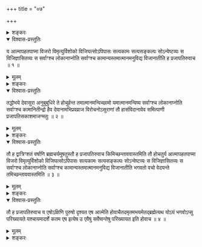 +++
title = "०७"

+++

<details><summary>शङ्करः</summary>

‘अथ य एष सम्प्रसादोऽस्माच्छरीरात्समुत्थाय परं ज्योतिरुपसम्पद्य स्वेन
रूपेणाभिनिष्पद्यत एष आत्मेति होवाचैतदमृतभयमेतद्ब्रह्म’ (छा. उ.
८ । ३ । ४) इत्युक्तम् । तत्र कोऽसौ सम्प्रसादः ? कथं वा तस्याधिगमः,
यथा सोऽस्माच्छरीरात्समुत्थाय परं ज्योतिरुपसम्पद्य स्वेन
रूपेणाभिनिष्पद्यते ? येन स्वरूपेणाभिनिष्पद्यते सं
किंलक्षण आत्मा ? सम्प्रसादस्य च देहसम्बन्धीनि पररूपाणि, ततो यदन्यत्कथं
स्वरूपम् ? इति एतेऽर्था वक्तव्या इत्युत्तरो ग्रन्थ आरभ्यते । आख्यायिका
तु विद्याग्रहणसम्प्रदानविधिप्रदर्शनार्था विद्यास्तुत्यर्था च —
राजसेवितं पानीयमितिवत् ।
</details>

<details open><summary>विश्वास-प्रस्तुतिः</summary>

य आत्मापहतपाप्मा विजरो विमृत्युर्विशोको विजिघत्सोऽपिपासः सत्यकामः
सत्यसङ्कल्पः सोऽन्वेष्टव्यः स विजिज्ञासितव्यः स सर्वाꣳश्च
लोकानाप्नोति सर्वाꣳश्च कामान्यस्तमात्मानमनुविद्य विजानातीति ह
प्रजापतिरुवाच ॥ १ ॥
</details>

<details><summary>मूलम्</summary>

य आत्मापहतपाप्मा विजरो विमृत्युर्विशोको विजिघत्सोऽपिपासः सत्यकामः
सत्यसङ्कल्पः सोऽन्वेष्टव्यः स विजिज्ञासितव्यः स सर्वाꣳश्च
लोकानाप्नोति सर्वाꣳश्च कामान्यस्तमात्मानमनुविद्य विजानातीति ह
प्रजापतिरुवाच ॥ १ ॥
</details>

<details><summary>शङ्करः</summary>

य आत्मा अपहतपाप्मा विजरो विमृत्युर्विशोको विजिघत्सोऽपिपासः सत्यकामः
सत्यसङ्कल्पः, यस्योपासनाय उपलब्ध्यर्थं हृदयपुण्डरीकमभिहितम् ,
यस्मिन्कामाः समाहिताः सत्याः अनृतापिधानाः, यदुपासनसहभावि ब्रह्मचर्यं
साधनमुक्तम् , उपासनफलभूतकामप्रतिपत्तये च मूर्धन्यया नाड्या
गतिरभिहिता, सोऽन्वेष्टव्यः
शास्त्राचार्योपदेशैर्ज्ञातव्यः
स विशेषेण ज्ञातुमेष्टव्यः विजिज्ञासितव्यः स्वसंवेद्यतामापादयितव्यः । किं
तस्यान्वेषणाद्विजिज्ञासनाच्च स्यादिति, उच्यते — स सर्वांश्च लोकानाप्नोति
सर्वांश्च कामान् ; यः तमात्मानं यथोक्तेन प्रकारेण शास्त्राचार्योपदेशेन
अन्विष्य विजानाति स्वसंवेद्यतामापादयति, तस्य एतत्सर्वलोककामावाप्तिः
सर्वात्मता फलं भवतीति ह किल प्रजापतिरुवाच । अन्वेष्टव्यः
विजिज्ञासितव्य इति च एष नियमविधिरेव, न
अपूर्वविधिः । एवमन्वेष्टव्यो विजिज्ञासितव्य इत्यर्थः,
दृष्टार्थत्वादन्वेषणविजिज्ञासनयोः । दृष्टार्थत्वं च
दर्शयिष्यति ‘नाहमत्र भोग्यं पश्यामि’ (छा. उ. ८ । ९ । १),
(छा. उ. ८ । १० । २), (छा. उ. ८ । ११ । २) इत्यनेन असकृत् । पररूपेण च
देहादिधर्मैरवगम्यमानस्य आत्मनः स्वरूपाधिगमे
विपरीताधिगमनिवृत्तिर्दृष्टं
फलमिति नियमार्थतैव अस्य विधेर्युक्ता, न त्वग्निहोत्रादीनामिव
अपूर्वविधित्वमिह सम्भवति ॥
</details>

<details open><summary>विश्वास-प्रस्तुतिः</summary>

तद्धोभये देवासुरा अनुबुबुधिरे ते होचुर्हन्त तमात्मानमन्विच्छामो
यमात्मानमन्विष्य सर्वाꣳश्च लोकानाप्नोति सर्वाꣳश्च
कामानितीन्द्रो हैव देवानामभिप्रवव्राज विरोचनोऽसुराणां तौ
हासंविदानावेव समित्पाणी प्रजापतिसकाशमाजग्मतुः ॥ २ ॥
</details>

<details><summary>मूलम्</summary>

तद्धोभये देवासुरा अनुबुबुधिरे ते होचुर्हन्त तमात्मानमन्विच्छामो
यमात्मानमन्विष्य सर्वाꣳश्च लोकानाप्नोति सर्वाꣳश्च
कामानितीन्द्रो हैव देवानामभिप्रवव्राज विरोचनोऽसुराणां तौ
हासंविदानावेव समित्पाणी प्रजापतिसकाशमाजग्मतुः ॥ २ ॥
</details>

<details><summary>शङ्करः</summary>

तद्धोभये इत्याद्याख्यायिकाप्रयोजनमुक्तम् । तद्ध किल प्रजापतेर्वचनम् उभये
देवासुराः देवाश्चासुराश्च देवासुराः अनु परम्परागतं स्वकर्णगोचरापन्नम्
अनुबुबुधिरे अनुबुद्धवन्तः । ते च एतत्प्रजापतिवचो बुद्ध्वा
किमकुर्वन्निति, उच्यते ते ह ऊचुः उक्तवन्तः अन्योन्यं
देवाः स्वपरिषदि असुराश्च — हन्त यदि अनुमतिर्भवताम् , प्रजापतिनोक्तं
तमात्मानमन्विच्छामः अन्वेषणं कुर्मः, यमात्मानमन्विष्य सर्वांश्च
लोकानाप्नोति सर्वांश्च कामान् इत्युक्त्वा इन्द्रः हैव
राजैव स्वयं देवानाम् इतरान्देवांश्च भोगपरिच्छदं च सर्वं
स्थापयित्वा शरीरमात्रेणैव प्रजापतिं प्रति अभिप्रवव्राज
प्रगतवान् , तथा विरोचनः असुराणाम् । विनयेन गुरवः अभिगन्तव्या
इत्येतद्दर्शयति, त्रैलोक्य राज्याच्च गुरुतरा विद्येति, यतः
देवासुरराजौ महार्हभोगार्हौ सन्तौ तथा गुरुमभ्युपगतवन्तौ । तौ
ह किल असंविदानावेव अन्योन्यं संविदमकुर्वाणौ विद्याफलं प्रति
अन्योन्यमीर्ष्यां दर्शयन्तौ समित्पाणी
समिद्भारहस्तौ प्रजापतिसकाशमाजग्मतुः आगतवन्तौ ॥
</details>

<details open><summary>विश्वास-प्रस्तुतिः</summary>

तौ ह द्वात्रिꣳशतं वर्षाणि ब्रह्मचर्यमूषतुस्तौ ह प्रजापतिरुवाच
किमिच्छन्ताववास्तमिति तौ होचतुर्य आत्मापहतपाप्मा
विजरो विमृत्युर्विशोको विजिघत्सोऽपिपासः सत्यकामः सत्यसङ्कल्पः
सोऽन्वेष्टव्यः स विजिज्ञासितव्यः स सर्वाꣳश्च लोकानाप्नोति
सर्वाꣳश्च कामान्यस्तमात्मानमनुविद्य विजानातीति भगवतो वचो वेदयन्ते
तमिच्छन्ताववास्तमिति ॥ ३ ॥
</details>

<details><summary>मूलम्</summary>

तौ ह द्वात्रिꣳशतं वर्षाणि ब्रह्मचर्यमूषतुस्तौ ह प्रजापतिरुवाच
किमिच्छन्ताववास्तमिति तौ होचतुर्य आत्मापहतपाप्मा
विजरो विमृत्युर्विशोको विजिघत्सोऽपिपासः सत्यकामः सत्यसङ्कल्पः
सोऽन्वेष्टव्यः स विजिज्ञासितव्यः स सर्वाꣳश्च लोकानाप्नोति
सर्वाꣳश्च कामान्यस्तमात्मानमनुविद्य विजानातीति भगवतो वचो वेदयन्ते
तमिच्छन्ताववास्तमिति ॥ ३ ॥
</details>

<details><summary>शङ्करः</summary>

तौ ह गत्वा द्वात्रिंशतं वर्षाणि शुश्रूषापरौ भूत्वा ब्रह्मचर्यम् ऊषतुः
उषितवन्तौ । अभिप्रायज्ञः प्रजापतिः तावुवाच — किमिच्छन्तौ किं
प्रयोजनमभिप्रेत्य इच्छन्तौ अवास्तम् उषितवन्तौ युवामिति ।
इत्युक्तौ तौ ह ऊचतुः — य आत्मेत्यादि भगवतो वचो वेदयन्ते शिष्टाः,
अतः तमात्मानं ज्ञातुमिच्छन्तौ अवास्तमिति । यद्यपि प्राक्प्रजापतेः
समीपागमनात् अन्योन्यमीर्ष्यायुक्तावभूताम् , तथापि
विद्याप्राप्तिप्रयोजनगौरवात्
त्यक्तरागद्वेषमोहेर्ष्यादिदोषावेव
भूत्वा ऊषतुः ब्रह्मचर्यं प्रजापतौ । तेनेदं प्रख्यापितमात्मविद्यागौरवम् ॥
</details>

<details open><summary>विश्वास-प्रस्तुतिः</summary>

तौ ह प्रजापतिरुवाच य एषोऽक्षिणि पुरुषो दृश्यत एष आत्मेति
होवाचैतदमृतमभयमेतद्ब्रह्मेत्यथ योऽयं
भगवोऽप्सु परिख्यायते यश्चायमादर्शे कतम एष इत्येष उ एवैषु
सर्वेष्वन्तेषु परिख्यायत इति होवाच ॥ ४ ॥
</details>

<details><summary>मूलम्</summary>

तौ ह प्रजापतिरुवाच य एषोऽक्षिणि पुरुषो दृश्यत एष आत्मेति
होवाचैतदमृतमभयमेतद्ब्रह्मेत्यथ योऽयं
भगवोऽप्सु परिख्यायते यश्चायमादर्शे कतम एष इत्येष उ एवैषु
सर्वेष्वन्तेषु परिख्यायत इति होवाच ॥ ४ ॥
</details>

<details><summary>शङ्करः</summary>

तौ एवं तपस्विनौ शुद्धकल्मषौ योग्यौ उपलक्ष्य प्रजापतिरुवाच ह — य
एषोऽक्षिणि पुरुषः निवृत्तचक्षुर्भिर्मृदितकषायैः
दृश्यते योगिभिर्द्रष्टा, एष आत्मापहतपाप्मादिगुणः, यमवोचं
पुरा अहं यद्विज्ञानात्सर्वलोककामावाप्तिः एतदमृतं भूमाख्यम् अत
एवाभयम् , अत एव ब्रह्म वृद्धतममिति । अथैतत्प्रजापतिनोक्तम्
अक्षिणि पुरुषो दृश्यते इति वचः श्रुत्वा छायारूपं पुरुषं जगृहतुः ।
गृहीत्वा च दृढीकरणाय प्रजापतिं पृष्टवन्तौ — अथ योऽयं हे
भगवः अप्सु परिख्यायते परि समन्तात् ज्ञायते, यश्चायमादर्शे आत्मनः
प्रतिबिम्बाकारः परिख्यायते खङ्गादौ च, कतम एष एषां भगवद्भिरुक्तः, किं
वा एक एव सर्वेष्विति । एवं पृष्टः प्रजापतिरुवाच — एष उ एव यश्चक्षुषि
द्रष्टा मयोक्त इति । एतन्मनसि कृत्वा एषु सर्वेष्वन्तेषु मध्येषु
परिख्यायत इति ह उवाच ॥

ननु कथं युक्तं शिष्ययोर्विपरीतग्रहणमनुज्ञातुं प्रजापतेः विगतदोषस्य
आचार्यस्य सतः ? सत्यमेवम् , नानुज्ञातम् । कथम् ?
आत्मन्यध्यारोपितपाण्डित्यमहत्त्वबोद्धृत्वौ हि
इन्द्रविरोचनौ, तथैव च प्रथितौ लोके ; तौ यदि प्रजापतिना ‘मूढौ युवां
विपरीतग्राहिणौ’ इत्युक्तौ स्याताम् ; ततः तयोश्चित्ते दुःखं स्यात् ;
तज्जनिताच्च चित्तावसादात् पुनःप्रश्नश्रवणग्रहणावधारणं प्रति
उत्साहविघातः स्यात् ; अतो रक्षणीयौ शिष्याविति मन्यते प्रजापतिः ।
गृह्णीतां तावत् , तदुदशरावदृष्टान्तेन अपनेष्यामीति च । ननु न युक्तम्
एष उ एव इत्यनृतं वक्तुम् । न च अनृतमुक्तम् । कथम् ? आत्मनोक्तः
अक्षिपुरुषः मनसि सन्निहिततरः शिष्यगृहीताच्छायात्मनः ;
सर्वेषां चाभ्यन्तरः ‘सर्वान्तरः’ (बृ. उ. ३ । ५ । १) इति श्रुतेः ;
तमेवावोचत् एष उ एव इति ; अतो नानृतमुक्तं प्रजापतिना ॥

इति सप्तमखण्डभाष्यम् ॥
</details>